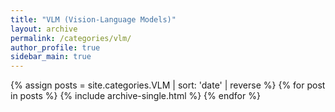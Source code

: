 ```yaml
---
title: "VLM (Vision-Language Models)"
layout: archive
permalink: /categories/vlm/
author_profile: true
sidebar_main: true
---
```


{% assign posts = site.categories.VLM | sort: 'date' | reverse %}
{% for post in posts %}
  {% include archive-single.html %}
{% endfor %}